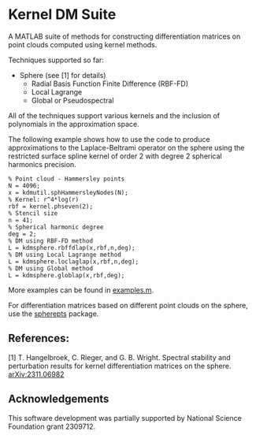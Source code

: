# Kernel DM Suite
A MATLAB suite of methods for constructing differentiation matrices on point clouds computed using kernel methods.  

Techniques supported so far:

* Sphere (see [1] for details)
    * Radial Basis Function Finite Difference (RBF-FD)
    * Local Lagrange 
    * Global or Pseudospectral

All of the techniques support various kernels and the inclusion of polynomials in the approximation space.

The following example shows how to use the code to produce approximations to the Laplace-Beltrami operator on the sphere using the restricted surface spline kernel of order 2 with degree 2 spherical harmonics precision.
```
% Point cloud - Hammersley points
N = 4096;
x = kdmutil.sphHammersleyNodes(N);
% Kernel: r^4*log(r)
rbf = kernel.phseven(2);
% Stencil size
n = 41;
% Spherical harmonic degree 
deg = 2;
% DM using RBF-FD method
L = kdmsphere.rbffdlap(x,rbf,n,deg);
% DM using Local Lagrange method
L = kdmsphere.loclaglap(x,rbf,n,deg);
% DM using Global method
L = kdmsphere.globlap(x,rbf,deg);
```
More examples can be found in [examples.m](https://github.com/gradywright/kerneldmsuite/blob/main/example.m).

For differentiation matrices based on different point clouds on the sphere, use the [spherepts](https://github.com/gradywright/spherepts) package.

## References:

[1] T. Hangelbroek, C. Rieger, and G. B. Wright. Spectral stability and perturbation results for kernel differentiation matrices on the sphere. [arXiv:2311.06982](https://arxiv.org/abs/2311.06982)


## Acknowledgements 
This software development was partially supported by National Science Foundation grant 2309712.







